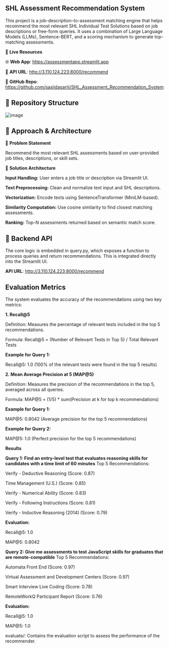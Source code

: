 ## SHL Assessment Recommendation System

This project is a job-description-to-assessment matching engine that helps recommend the most relevant SHL Individual Test Solutions based on job descriptions or free-form queries. It uses a combination of Large Language Models (LLMs), Sentence-BERT, and a scoring mechanism to generate top-matching assessments.

🔗 **Live Resources**

🌐 **Web App**: https://assessmentapp.streamlit.app

🔌 **API URL**: http://3.110.124.223:8000/recommend

📂 **GitHub Repo**: https://github.com/sasiidasariii/SHL_Assessment_Recommendation_System


## 📁 Repository Structure

![image](https://github.com/user-attachments/assets/78ad5eb1-d62b-4f69-a3aa-c50bd565d0d6)



## 🧠 Approach & Architecture

📌 **Problem Statement**

Recommend the most relevant SHL assessments based on user-provided job titles, descriptions, or skill sets.

🔧 **Solution Architecture**

**Input Handling:** User enters a job title or description via Streamlit UI.

**Text Preprocessing:** Clean and normalize text input and SHL descriptions.

**Vectorization:** Encode texts using SentenceTransformer (MiniLM-based).

**Similarity Computation:** Use cosine similarity to find closest matching assessments.

**Ranking:** Top-N assessments returned based on semantic match score.

## 🔄 Backend API

The core logic is embedded in query.py, which exposes a function to process queries and return recommendations. This is integrated directly into the Streamlit UI.

**API URL**: http://3.110.124.223:8000/recommend


## Evaluation Metrics

The system evaluates the accuracy of the recommendations using two key metrics:

**1. Recall@5**

Definition: Measures the percentage of relevant tests included in the top 5 recommendations.

Formula: Recall@5 = (Number of Relevant Tests in Top 5) / Total Relevant Tests

**Example for Query 1:**

Recall@5: 1.0 (100% of the relevant tests were found in the top 5 results)

**2. Mean Average Precision at 5 (MAP@5)**
   
Definition: Measures the precision of the recommendations in the top 5, averaged across all queries.

Formula: MAP@5 = (1/5) * sum(Precision at k for top k recommendations)

**Example for Query 1:**

MAP@5: 0.8042 (Average precision for the top 5 recommendations)

**Example for Query 2:**

MAP@5: 1.0 (Perfect precision for the top 5 recommendations)

**Results**

**Query 1: Find an entry-level test that evaluates reasoning skills for candidates with a time limit of 60 minutes**
Top 5 Recommendations:

Verify - Deductive Reasoning (Score: 0.87)

Time Management (U.S.) (Score: 0.85)

Verify - Numerical Ability (Score: 0.83)

Verify - Following Instructions (Score: 0.81)

Verify - Inductive Reasoning (2014) (Score: 0.79)

**Evaluation:**

Recall@5: 1.0

MAP@5: 0.8042

**Query 2: Give me assessments to test JavaScript skills for graduates that are remote-compatible**
Top 5 Recommendations:

Automata Front End (Score: 0.97)

Virtual Assessment and Development Centers (Score: 0.97)

Smart Interview Live Coding (Score: 0.78)

RemoteWorkQ Participant Report (Score: 0.76)

**Evaluation:**

Recall@5: 1.0

MAP@5: 1.0

evaluate/: Contains the evaluation script to assess the performance of the recommender.



